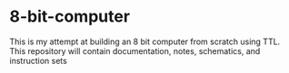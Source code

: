 # 8-bit-computer
This is my attempt at building an 8 bit computer from scratch using TTL. This repository will contain documentation, notes, schematics, and instruction sets
